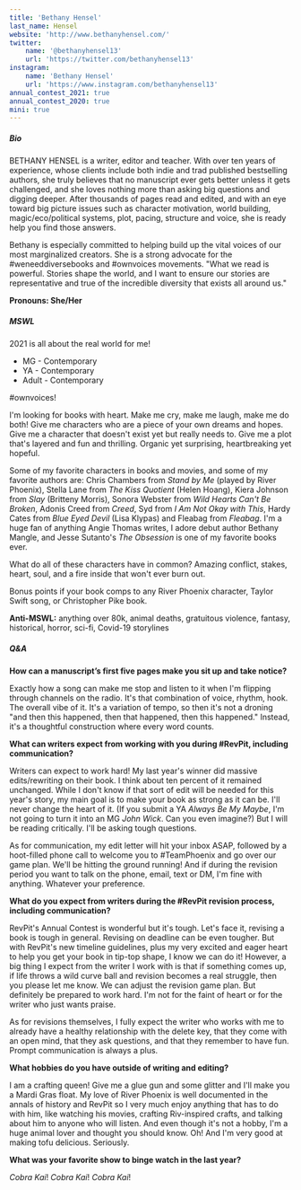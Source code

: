 ```yaml
---
title: 'Bethany Hensel'
last_name: Hensel
website: 'http://www.bethanyhensel.com/'
twitter:
    name: '@bethanyhensel13'
    url: 'https://twitter.com/bethanyhensel13'
instagram:
    name: 'Bethany Hensel'
    url: 'https://www.instagram.com/bethanyhensel13'
annual_contest_2021: true
annual_contest_2020: true
mini: true
---
```


##### Bio

BETHANY HENSEL is a writer, editor and teacher. With over ten years of experience, whose clients include both indie and trad published bestselling authors, she truly believes that no manuscript ever gets better unless it gets challenged, and she loves nothing more than asking big questions and digging deeper. After thousands of pages read and edited, and with an eye toward big picture issues such as character motivation, world building, magic/eco/political systems, plot, pacing, structure and voice, she is ready help you find those answers.

Bethany is especially committed to helping build up the vital voices of our most marginalized creators. She is a strong advocate for the #weneeddiversebooks and #ownvoices movements. "What we read is powerful. Stories shape the world, and I want to ensure our stories are representative and true of the incredible diversity that exists all around us."

**Pronouns: She/Her**

##### MSWL

2021 is all about the real world for me!
 * MG - Contemporary
 * YA - Contemporary
 * Adult - Contemporary

\#ownvoices!

I'm looking for books with heart. Make me cry, make me laugh, make me do both! Give me characters who are a piece of your own dreams and hopes. Give me a character that doesn't exist yet but really needs to. Give me a plot that's layered and fun and thrilling. Organic yet surprising, heartbreaking yet hopeful.

Some of my favorite characters in books and movies, and some of my favorite authors are: Chris Chambers from _Stand by Me_ (played by River Phoenix), Stella Lane from _The Kiss Quotient_ (Helen Hoang), Kiera Johnson from _Slay_ (Britteny Morris), Sonora Webster from _Wild Hearts Can't Be Broken_, Adonis Creed from _Creed_, Syd from _I Am Not Okay with This_, Hardy Cates from _Blue Eyed Devil_ (Lisa Klypas) and Fleabag from _Fleabag_. I'm a huge fan of anything Angie Thomas writes, I adore debut author Bethany Mangle, and Jesse Sutanto's _The Obsession_ is one of my favorite books ever. 

What do all of these characters have in common? Amazing conflict, stakes, heart, soul, and a fire inside that won't ever burn out.

Bonus points if your book comps to any River Phoenix character, Taylor Swift song, or Christopher Pike book.

**Anti-MSWL:** anything over 80k, animal deaths, gratuitous violence, fantasy, historical, horror, sci-fi, Covid-19 storylines

##### Q&A

**How can a manuscript’s first five pages make you sit up and take notice?**

Exactly how a song can make me stop and listen to it when I'm flipping through channels on the radio. It's that combination of voice, rhythm, hook. The overall vibe of it. It's a variation of tempo, so then it's not a droning "and then this happened, then that happened, then this happened." Instead, it's a thoughtful construction where every word counts. 

**What can writers expect from working with you during #RevPit, including communication?**

Writers can expect to work hard! My last year's winner did massive edits/rewriting on their book. I think about ten percent of it remained unchanged. While I don't know if that sort of edit will be needed for this year's story, my main goal is to make your book as strong as it can be. I'll never change the heart of it. (If you submit a YA _Always Be My Maybe_, I'm not going to turn it into an MG _John Wick_. Can you even imagine?)  But I will be reading critically. I'll be asking tough questions. 

As for communication, my edit letter will hit your inbox ASAP, followed by a hoot-filled phone call to welcome you to #TeamPhoenix and go over our game plan. We'll be hitting the ground running! And if during the revision period you want to talk on the phone, email, text or DM, I'm fine with anything. Whatever your preference.

**What do you expect from writers during the #RevPit revision process, including communication?**

RevPit's Annual Contest is wonderful but it's tough. Let's face it, revising a book is tough in general. Revising on deadline can be even tougher. But with RevPit's new timeline guidelines, plus my very excited and eager heart to help you get your book in tip-top shape, I know we can do it! However, a big thing I expect from the writer I work with is that if something comes up, if life throws a wild curve ball and revision becomes a real struggle, then you please let me know. We can adjust the revision game plan. But definitely be prepared to work hard. I'm not for the faint of heart or for the writer who just wants praise.

As for revisions themselves, I fully expect the writer who works with me to already have a healthy relationship with the delete key, that they come with an open mind, that they ask questions, and that they remember to have fun. Prompt communication is always a plus.

**What hobbies do you have outside of writing and editing?**

I am a crafting queen! Give me a glue gun and some glitter and I'll make you a Mardi Gras float. My love of River Phoenix is well documented in the annals of history and RevPit so I very much enjoy anything that has to do with him, like watching his movies, crafting Riv-inspired crafts, and talking about him to anyone who will listen. And even though it's not a hobby, I'm a huge animal lover and thought you should know. Oh! And I'm very good at making tofu delicious. Seriously.

**What was your favorite show to binge watch in the last year?**

_Cobra Kai_! _Cobra Kai_! _Cobra Kai_!